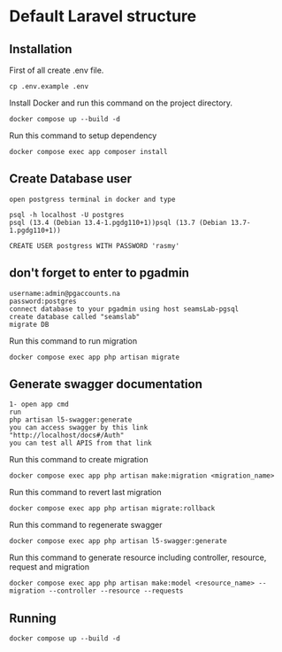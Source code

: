 # Default Laravel structure

## Installation
First of all create .env file.

```
cp .env.example .env
```


Install Docker and run this command on the project directory.
```
docker compose up --build -d
```
Run this command to setup dependency
```
docker compose exec app composer install
```
## Create Database user
```
open postgress terminal in docker and type

psql -h localhost -U postgres
psql (13.4 (Debian 13.4-1.pgdg110+1))psql (13.7 (Debian 13.7-1.pgdg110+1))

CREATE USER postgress WITH PASSWORD 'rasmy'
```
## don't forget to enter to pgadmin
````
username:admin@pgaccounts.na
password:postgres
connect database to your pgadmin using host seamsLab-pgsql
create database called "seamslab"
migrate DB
````
Run this command to run migration
```
docker compose exec app php artisan migrate
```

## Generate swagger documentation 
````
1- open app cmd 
run
php artisan l5-swagger:generate
you can access swagger by this link
"http://localhost/docs#/Auth"
you can test all APIS from that link
````

Run this command to create migration
```
docker compose exec app php artisan make:migration <migration_name>
```

Run this command to revert last migration
```
docker compose exec app php artisan migrate:rollback
```

Run this command to regenerate swagger
```
docker compose exec app php artisan l5-swagger:generate
```

Run this command to generate resource including controller, resource, request and migration
```
docker compose exec app php artisan make:model <resource_name> --migration --controller --resource --requests
```

## Running
```
docker compose up --build -d
```

